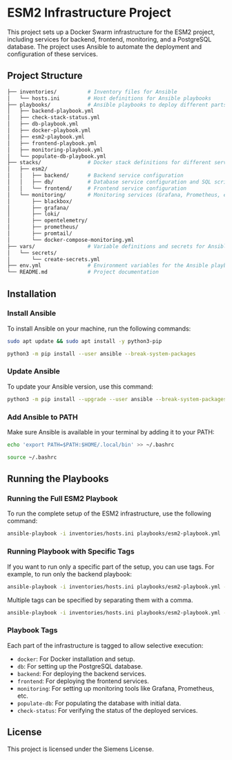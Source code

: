 # ESM2 Infrastructure Project

This project sets up a Docker Swarm infrastructure for the ESM2 project, including services for backend, frontend,
monitoring, and a PostgreSQL database. The project uses Ansible to automate the deployment and configuration of these
services.

## Project Structure

```bash
├── inventories/          # Inventory files for Ansible
│   └── hosts.ini         # Host definitions for Ansible playbooks
├── playbooks/            # Ansible playbooks to deploy different parts of the stack
│   ├── backend-playbook.yml
│   ├── check-stack-status.yml
│   ├── db-playbook.yml
│   ├── docker-playbook.yml
│   ├── esm2-playbook.yml
│   ├── frontend-playbook.yml
│   ├── monitoring-playbook.yml
│   └── populate-db-playbook.yml
├── stacks/               # Docker stack definitions for different services
│   ├── esm2/
│   │   ├── backend/      # Backend service configuration
│   │   ├── db/           # Database service configuration and SQL scripts
│   │   └── frontend/     # Frontend service configuration
│   └── monitoring/       # Monitoring services (Grafana, Prometheus, etc.)
│       ├── blackbox/
│       ├── grafana/
│       ├── loki/
│       ├── opentelemetry/
│       ├── prometheus/
│       ├── promtail/
│       └── docker-compose-monitoring.yml
├── vars/                 # Variable definitions and secrets for Ansible
│   └── secrets/
│       └── create-secrets.yml
├── env.yml               # Environment variables for the Ansible playbooks
└── README.md             # Project documentation
```

## Installation

### Install Ansible

To install Ansible on your machine, run the following commands:

```bash
sudo apt update && sudo apt install -y python3-pip
```

```bash
python3 -m pip install --user ansible --break-system-packages
```

### Update Ansible

To update your Ansible version, use this command:

```bash
python3 -m pip install --upgrade --user ansible --break-system-packages
```

### Add Ansible to PATH

Make sure Ansible is available in your terminal by adding it to your PATH:

```bash
echo 'export PATH=$PATH:$HOME/.local/bin' >> ~/.bashrc
```

```bash
source ~/.bashrc
```

## Running the Playbooks

### Running the Full ESM2 Playbook

To run the complete setup of the ESM2 infrastructure, use the following command:

```bash
ansible-playbook -i inventories/hosts.ini playbooks/esm2-playbook.yml
```

### Running Playbook with Specific Tags

If you want to run only a specific part of the setup, you can use tags. For example, to run only the backend playbook:

```bash
ansible-playbook -i inventories/hosts.ini playbooks/esm2-playbook.yml --tags "backend"
```

Multiple tags can be specified by separating them with a comma.

```bash
ansible-playbook -i inventories/hosts.ini playbooks/esm2-playbook.yml --tags "backend,frontend,db"
```

### Playbook Tags

Each part of the infrastructure is tagged to allow selective execution:

- `docker`: For Docker installation and setup.
- `db`: For setting up the PostgreSQL database.
- `backend`: For deploying the backend services.
- `frontend`: For deploying the frontend services.
- `monitoring`: For setting up monitoring tools like Grafana, Prometheus, etc.
- `populate-db`: For populating the database with initial data.
- `check-status`: For verifying the status of the deployed services.

## License

This project is licensed under the Siemens License.

